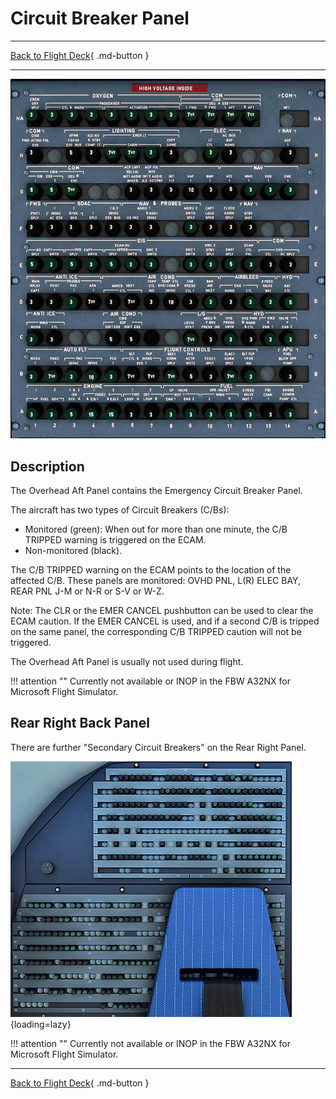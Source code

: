 # Circuit Breaker Panel

---

[Back to Flight Deck](../index.md){ .md-button }

---

![Circuit Breaker Panel](../../../assets/a32nx-briefing/overhead-aft-panel/Circuit-Breaker.jpg "Circuit Breaker Panel")

## Description

The Overhead Aft Panel contains the Emergency Circuit Breaker Panel.

The aircraft has two types of Circuit Breakers (C/Bs):

- Monitored (green): When out for more than one minute, the C/B TRIPPED warning is triggered on the ECAM.
- Non-monitored (black).

The C/B TRIPPED warning on the ECAM points to the location of the affected C/B. These panels are monitored: OVHD PNL, L(R) ELEC BAY, REAR PNL J-M or N-R or S-V or W-Z.

Note: The CLR or the EMER CANCEL pushbutton can be used to clear the ECAM caution. If the EMER CANCEL is used, and if a second C/B is tripped on the same panel, the corresponding C/B TRIPPED caution will not be triggered.

The Overhead Aft Panel is usually not used during flight.

!!! attention ""
    Currently not available or INOP in the FBW A32NX for Microsoft Flight Simulator.

## Rear Right Back Panel

There are further "Secondary Circuit Breakers" on the Rear Right Panel.

![Rear Right Back Panel](../../../assets/a32nx-briefing/overhead-aft-panel/Rear-Right-Back-Panel.jpg "Rear Right Back Panel"){loading=lazy}

!!! attention ""
    Currently not available or INOP in the FBW A32NX for Microsoft Flight Simulator.

---

[Back to Flight Deck](../index.md){ .md-button }
